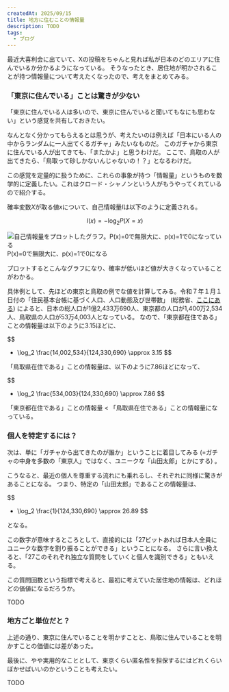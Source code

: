 ```yaml
---
createdAt: 2025/09/15
title: 地方に住むことの情報量
description: TODO
tags: 
  - ブログ
---
```


最近大喜利会に出ていて、Xの投稿をちゃんと見れば私が日本のどのエリアに住んでいるか分かるようになっている。
そうなったとき、居住地が明かされることが持つ情報量について考えたくなったので、考えをまとめてみる。

### 「東京に住んでいる」ことは驚きが少ない

「東京に住んでいる人は多いので、東京に住んでいると聞いてもなにも思わない」という感覚を共有しておきたい。

なんとなく分かってもらえるとは思うが、考えたいのは例えば「日本にいる人の中からランダムに一人出てくるガチャ」みたいなものだ。
このガチャから東京に住んでいる人が出てきても、「またかよ」と思うわけだ。
ここで、鳥取の人が出てきたら、「鳥取って砂しかないんじゃないの！？」となるわけだ。

この感覚を定量的に扱うために、これらの事象が持つ「情報量」というものを数学的に定義したい。これはクロード・シャノンという人がもうやってくれているので紹介する。

確率変数$X$が取る値$x$について、自己情報量$I$は以下のように定義される。

$$
I(x) = - \log_2 P(X = x)
$$

![自己情報量をプロットしたグラフ。P(x)=0で無限大に、p(x)=1で0になっている](/rural_self_information.png)
P(x)=0で無限大に、p(x)=1で0になる

プロットするとこんなグラフになり、確率が低いほど値が大きくなっていることがわかる。

具体例として、先ほどの東京と鳥取の例でな値を計算してみる。令和７年１月１日付の「住民基本台帳に基づく人口、人口動態及び世帯数」 (総務省、[ここにある](https://www.soumu.go.jp/main_content/000892947.pdf)) によると、日本の総人口が1億2,433万690人、東京都の人口が1,400万2,534人、鳥取県の人口が53万4,003人となっている。
なので、「東京都在住である」ことの情報量は以下のように3.15ほどに、

$$
- \log_2 \frac{14,002,534}{124,330,690} \approx 3.15
$$

「鳥取県在住である」ことの情報量は、以下のように7.86ほどになって、

$$
- \log_2 \frac{534,003}{124,330,690} \approx 7.86
$$

「東京都在住である」ことの情報量 < 「鳥取県在住である」ことの情報量になっている。

### 個人を特定するには？

次は、単に「ガチャから出てきたのが誰か」ということに着目してみる (=ガチャの中身を多数の「東京人」ではなく、ユニークな「山田太郎」とかにする) 。

こうなると、最近の個人を尊重する流れにも乗れるし、それぞれに同様に驚きがあることになる。
つまり、特定の「山田太郎」であることの情報量は、

$$
- \log_2 \frac{1}{124,330,690} \approx 26.89
$$

となる。

この数字が意味するところとして、直接的には「27ビットあれば日本人全員にユニークな数字を割り振ることができる」ということになる。
さらに言い換えると、「27このそれぞれ独立な質問をしていくと個人を識別できる」ともいえる。

この質問回数という指標で考えると、最初に考えていた居住地の情報は、どれほどの価値になるだろうか。

TODO

### 地方ごと単位だと？

上述の通り、東京に住んでいることを明かすことと、鳥取に住んでいることを明かすことの価値には差があった。

最後に、やや実用的なこととして、東京くらい匿名性を担保するにはどれくらいぼかせばいいのかということも考えたい。

TODO